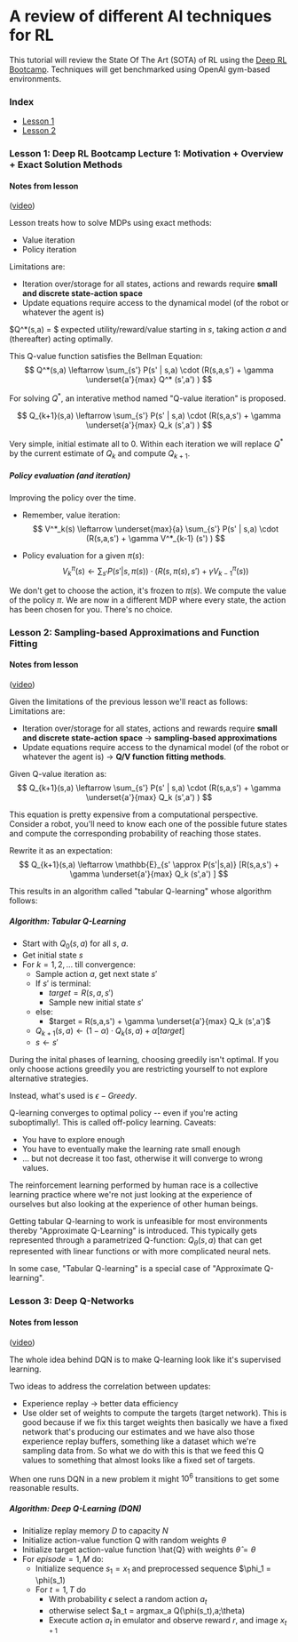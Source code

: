 # A review of different AI techniques for RL

This tutorial will review the State Of The Art (SOTA) of RL using the [Deep RL Bootcamp](https://sites.google.com/view/deep-rl-bootcamp/lectures). Techniques
will get benchmarked using OpenAI gym-based environments.

### Index
- [Lesson 1](https://github.com/vmayoral/basic_reinforcement_learning/tree/master/tutorial11#lesson-1-deep-rl-bootcamp-lecture-1-motivation--overview--exact-solution-methods)
- [Lesson 2](https://github.com/vmayoral/basic_reinforcement_learning/tree/master/tutorial11#lesson-2-sampling-based-approximations-and-function-fitting)

### Lesson 1: Deep RL Bootcamp Lecture 1: Motivation + Overview + Exact Solution Methods
#### Notes from lesson
([video](https://www.youtube.com/watch?v=qaMdN6LS9rA))

Lesson treats how to solve MDPs using exact methods:
- Value iteration
- Policy iteration

Limitations are:
- Iteration over/storage for all states, actions and rewards require **small and discrete
state-action space**
- Update equations require access to the dynamical model (of the robot or whatever the agent is)

$Q^*(s,a) = $ expected utility/reward/value starting in $s$, taking action $a$ and (thereafter)
acting optimally.


This Q-value function satisfies the Bellman Equation:
$$
Q^*(s,a) \leftarrow  \sum_{s'} P(s' | s,a) \cdot (R(s,a,s') + \gamma \underset{a'}{max} Q^* (s',a') )
$$

For solving $Q^*$, an interative method named "Q-value iteration" is proposed.

$$
Q_{k+1}(s,a) \leftarrow  \sum_{s'} P(s' | s,a) \cdot (R(s,a,s') + \gamma \underset{a'}{max} Q_k (s',a') )
$$

Very simple, initial estimate all to 0. Within each iteration we will replace $Q^*$ by the current estimate of $Q_k$ and compute $Q_{k+1}$.

##### Policy evaluation (and iteration)
Improving the policy over the time.
- Remember, value iteration:
$$
V^*_k(s) \leftarrow   \underset{max}{a} \sum_{s'} P(s' | s,a) \cdot (R(s,a,s') + \gamma V^*_{k-1} (s') )
$$


- Policy evaluation for a given $\pi(s)$:
$$
V^\pi_k(s) \leftarrow  \sum_{s'} P(s' | s,\pi(s)) \cdot (R(s,\pi(s),s') + \gamma V^\pi_{k-1} (s) )
$$

We don't get to choose the action, it's frozen to $\pi(s)$. We compute the value of the policy $\pi$. We are now in a different MDP where every state, the action has been chosen for you. There's no choice.

### Lesson 2: Sampling-based Approximations and Function Fitting
#### Notes from lesson
([video](https://www.youtube.com/watch?v=qO-HUo0LsO4))

Given the limitations of the previous lesson we'll react as follows:
Limitations are:
- Iteration over/storage for all states, actions and rewards require **small and discrete
state-action space** -> **sampling-based approximations**
- Update equations require access to the dynamical model (of the robot or whatever the agent is) -> **Q/V function fitting methods**.


Given Q-value iteration as:
$$
Q_{k+1}(s,a) \leftarrow  \sum_{s'} P(s' | s,a) \cdot (R(s,a,s') + \gamma \underset{a'}{max} Q_k (s',a') )
$$

This equation is pretty expensive from a computational perspective. Consider a robot, you'll need to know each one of the possible future states and compute the corresponding probability of reaching those states.

Rewrite it as an expectation:
$$
Q_{k+1}(s,a) \leftarrow  \mathbb{E}_{s' \approx P(s'|s,a)} [R(s,a,s') + \gamma \underset{a'}{max} Q_k (s',a') ]
$$

This results in an algorithm called "tabular Q-learning" whose algorithm follows:

##### Algorithm: Tabular Q-Learning

- Start with $Q_0 (s,a)$ for all $s$, $a$.
- Get initial state $s$
- For $k=1,2, ...$ till convergence:
  - Sample action $a$, get next state $s'$
  - If $s'$ is terminal:
    - $target = R(s,a,s')$
    - Sample new initial state $s'$
  - else:
    - $target = R(s,a,s') + \gamma \underset{a'}{max} Q_k (s',a')$
  - $Q_{k+1} (s,a) \leftarrow (1 - \alpha) \cdot Q_k (s,a) + \alpha[target]$
  - $s \leftarrow s'$


During the inital phases of learning, choosing greedily isn't optimal. If you only choose actions greedily you are restricting yourself to not explore alternative strategies.

Instead, what's used is $\epsilon-Greedy$.

Q-learning converges to optimal policy -- even if you're acting suboptimally!. This is called off-policy learning. Caveats:
- You have to explore enough
- You have to eventually make the learning rate small enough
- ... but not decrease it too fast, otherwise it will converge to wrong values.

The reinforcement learning performed by human race is a collective learning practice where we're not just looking at the experience of ourselves but also looking at the experience of other human beings.

Getting tabular Q-learning to work is unfeasible for most environments thereby "Approximate Q-Learning" is introduced. This typically gets represented through a parametrized Q-function: $Q_\theta(s,a)$ that can get represented with linear functions or with more complicated neural nets.

In some case, "Tabular Q-learning" is a special case of "Approximate Q-learning".

### Lesson 3: Deep Q-Networks
#### Notes from lesson
([video](https://www.youtube.com/watch?v=fevMOp5TDQs&t=3s))

The whole idea behind DQN is to make Q-learning look like it's supervised learning.

Two ideas to address the correlation between updates:
- Experience replay -> better data efficiency
- Use older set of weights to compute the targets (target network). This is good because if we fix this target weights then basically we have a fixed network that's producing our estimates and we have also those experience replay buffers, something like a dataset which we're sampling data from. So what we do with this is that we feed this Q values to something that almost looks like a fixed set of targets.

When one runs DQN in a new problem it might $10^6$ transitions to get some reasonable results.

##### Algorithm: Deep Q-Learning (DQN)
- Initialize replay memory $D$ to capacity $N$
- Initialize action-value function Q with random weights $\theta$
- Initialize target action-value function \hat{Q} with weights $\hat{\theta} = \theta$
- For $episode = 1,M$ do:
  - Initialize sequence $s_1 = {x_1}$ and preprocessed sequence $\phi_1 = \phi(s_1)
  - For $t = 1,T$ do
    - With probability $\epsilon$ select a random action $a_t$
    - otherwise select $a_t = argmax_a Q(\phi(s_t),a;\theta)
    - Execute action $a_t$ in emulator and observe reward $r$, and image $x_{t+1}$
